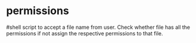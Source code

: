 # permissions
#shell script to accept a file name from user. Check whether file has all the permissions if not assign the respective permissions to that file. 
